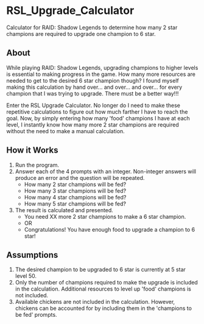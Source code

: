 # RSL_Upgrade_Calculator
Calculator for RAID: Shadow Legends to determine how many 2 star champions are required to upgrade one champion to 6 star.

## About
While playing RAID: Shadow Legends, upgrading champions to higher levels is essential to making progress in the game.  How many more resources are needed to get to the desired 6 star champion though?  I found myself making this calculation by hand over... and over... and over... for every champion that I was trying to upgrade.  There must be a better way!!!

Enter the RSL Upgrade Calculator.  No longer do I need to make these repetitive calculations to figure out how much farther I have to reach the goal. Now, by simply entering how many 'food' champions I have at each level, I instantly know how many more 2 star champions are required without the need to make a manual calculation.

## How it Works
1. Run the program.
2. Answer each of the 4 prompts with an integer. Non-integer answers will produce an error and the question will be repeated.
    - How many 2 star champions will be fed?
    - How many 3 star champions will be fed?
    - How many 4 star champions will be fed?
    - How many 5 star champions will be fed?
3. The result is calculated and presented.
    - You need XX more 2 star champions to make a 6 star champion.
    - OR
    - Congratulations! You have enough food to upgrade a champion to 6 star!

## Assumptions
1. The desired champion to be upgraded to 6 star is currently at 5 star level 50.
2. Only the number of champions required to make the upgrade is included in the calculation.  Additional resources to level up 'food' champions is not included.
3. Available chickens are not included in the calculation.  However, chickens can be accounted for by including them in the 'champions to be fed' prompts.

